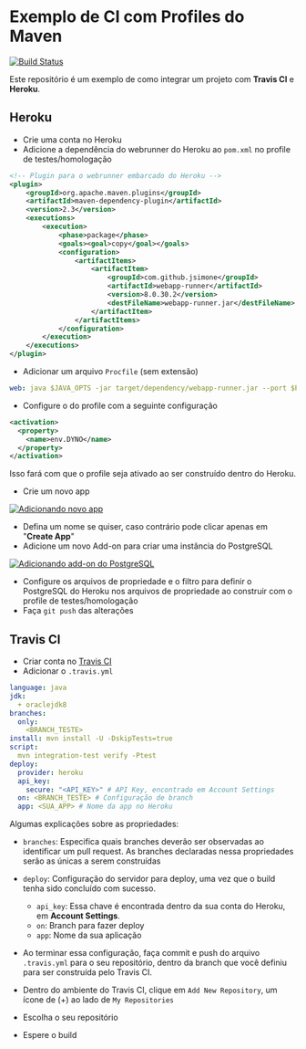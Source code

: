 # Exemplo de CI com Profiles do Maven

[![Build Status](https://travis-ci.org/ads-ifpb-praticas-20161/exemplo-profiles.svg?branch=envHOMOLOG)](https://travis-ci.org/ads-ifpb-praticas-20161/exemplo-profiles)

Este repositório é um exemplo de como integrar um projeto com **Travis CI** e **Heroku**.

## Heroku

- Crie uma conta no Heroku
- Adicione a dependência do webrunner do Heroku ao `pom.xml` no profile de testes/homologação

```xml
<!-- Plugin para o webrunner embarcado do Heroku -->
<plugin>
    <groupId>org.apache.maven.plugins</groupId>
    <artifactId>maven-dependency-plugin</artifactId>
    <version>2.3</version>
    <executions>
        <execution>
            <phase>package</phase>
            <goals><goal>copy</goal></goals>
            <configuration>
                <artifactItems>
                    <artifactItem>
                        <groupId>com.github.jsimone</groupId>
                        <artifactId>webapp-runner</artifactId>
                        <version>8.0.30.2</version>
                        <destFileName>webapp-runner.jar</destFileName>
                    </artifactItem>
                </artifactItems>
            </configuration>
        </execution>
    </executions>
</plugin>
```

- Adicionar um arquivo `Procfile` (sem extensão)

```yaml
web: java $JAVA_OPTS -jar target/dependency/webapp-runner.jar --port $PORT target/*.war
```

- Configure o <activation> do profile com a seguinte configuração

```xml
<activation>
  <property>
    <name>env.DYNO</name>
  </property>
</activation>
```
Isso fará com que o profile seja ativado ao ser construído dentro do Heroku.

- Crie um novo app

[![Adicionando novo app](http://imgur.com/2ftNeeF.png)](#)

- Defina um nome se quiser, caso contrário pode clicar apenas em "**Create App**"
- Adicione um novo Add-on para criar uma instância do PostgreSQL

[![Adicionando add-on do PostgreSQL](http://i.imgur.com/VtYSCHU.png)](#)

- Configure os arquivos de propriedade e o filtro para definir o PostgreSQL do Heroku nos arquivos de propriedade ao construir com o profile de testes/homologação
- Faça `git push` das alterações

## Travis CI

- Criar conta no [Travis CI](https://travis-ci.org/)
- Adicionar o `.travis.yml`

```yaml
language: java
jdk:
  + oraclejdk8
branches:
  only:
    <BRANCH_TESTE>
install: mvn install -U -DskipTests=true
script:
  mvn integration-test verify -Ptest
deploy:
  provider: heroku
  api_key:
    secure: "<API_KEY>" # API Key, encontrado em Account Settings
  on: <BRANCH_TESTE> # Configuração de branch
  app: <SUA_APP> # Nome da app no Heroku
```

Algumas explicações sobre as propriedades:

- `branches`: Especifica quais branches deverão ser observadas ao identificar um pull request. As branches declaradas nessa propriedades serão as únicas a serem construídas

- `deploy`: Configuração do servidor para deploy, uma vez que o build tenha sido concluído com sucesso.
    + `api_key`: Essa chave é encontrada dentro da sua conta do Heroku, em **Account Settings**.
    + `on`: Branch para fazer deploy
    + `app`: Nome da sua aplicação

- Ao terminar essa configuração, faça commit e push do arquivo `.travis.yml` para o seu repositório, dentro da branch que você definiu para ser construída pelo Travis CI.
- Dentro do ambiente do Travis CI, clique em `Add New Repository`, um ícone de (+) ao lado de `My Repositories`
- Escolha o seu repositório
- Espere o build
